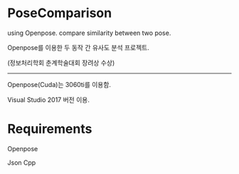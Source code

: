 # PoseComparison
using Openpose. compare similarity between two pose.


Openpose를 이용한 두 동작 간 유사도 분석 프로젝트.


(정보처리학회 춘계학술대회 장려상 수상)

---


Openpose(Cuda)는 3060ti를 이용함.


Visual Studio 2017 버전 이용.




# Requirements

   
   Openpose


   Json Cpp


